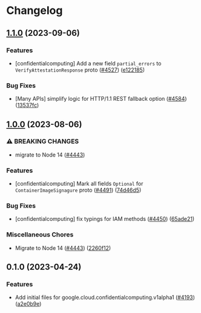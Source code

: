 # Changelog

## [1.1.0](https://github.com/googleapis/google-cloud-node/compare/confidentialcomputing-v1.0.0...confidentialcomputing-v1.1.0) (2023-09-06)


### Features

* [confidentialcomputing] Add a new field `partial_errors` to `VerifyAttestationResponse` proto ([#4527](https://github.com/googleapis/google-cloud-node/issues/4527)) ([e122185](https://github.com/googleapis/google-cloud-node/commit/e122185997c379f9db4be159c754b8ed16be4e7b))


### Bug Fixes

* [Many APIs] simplify logic for HTTP/1.1 REST fallback option ([#4584](https://github.com/googleapis/google-cloud-node/issues/4584)) ([13537fc](https://github.com/googleapis/google-cloud-node/commit/13537fcd6e3c552199d5057daf3b00c24033c908))

## [1.0.0](https://github.com/googleapis/google-cloud-node/compare/confidentialcomputing-v0.1.0...confidentialcomputing-v1.0.0) (2023-08-06)


### ⚠ BREAKING CHANGES

* migrate to Node 14 ([#4443](https://github.com/googleapis/google-cloud-node/issues/4443))

### Features

* [confidentialcomputing] Mark all fields `Optional` for `ContainerImageSignagure` proto ([#4491](https://github.com/googleapis/google-cloud-node/issues/4491)) ([74d46d5](https://github.com/googleapis/google-cloud-node/commit/74d46d5adfdbf9e685c5ebf8d5947f9342916868))


### Bug Fixes

* [confidentialcomputing] fix typings for IAM methods ([#4450](https://github.com/googleapis/google-cloud-node/issues/4450)) ([65ade21](https://github.com/googleapis/google-cloud-node/commit/65ade21c96a29033c18d32bc20c473661861d0e0))


### Miscellaneous Chores

* Migrate to Node 14 ([#4443](https://github.com/googleapis/google-cloud-node/issues/4443)) ([2260f12](https://github.com/googleapis/google-cloud-node/commit/2260f12543d171bda95345e53475f5f0fdc45770))

## 0.1.0 (2023-04-24)


### Features

* Add initial files for google.cloud.confidentialcomputing.v1alpha1 ([#4193](https://github.com/googleapis/google-cloud-node/issues/4193)) ([a2e0b9e](https://github.com/googleapis/google-cloud-node/commit/a2e0b9ed07f58228386f8ebcf5c16fa7ac589cc3))
